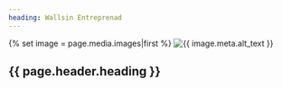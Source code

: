 ```yaml
---
heading: Wallsin Entreprenad
---
```

<section class="hero">
  {% set image =  page.media.images|first %}
  <img src="{{ image.url() }}" alt="{{ image.meta.alt_text }}" />
  <div class="hero--content">
    <h1 class="hero--heading">{{ page.header.heading }}</h1>
  </div>
</section>
